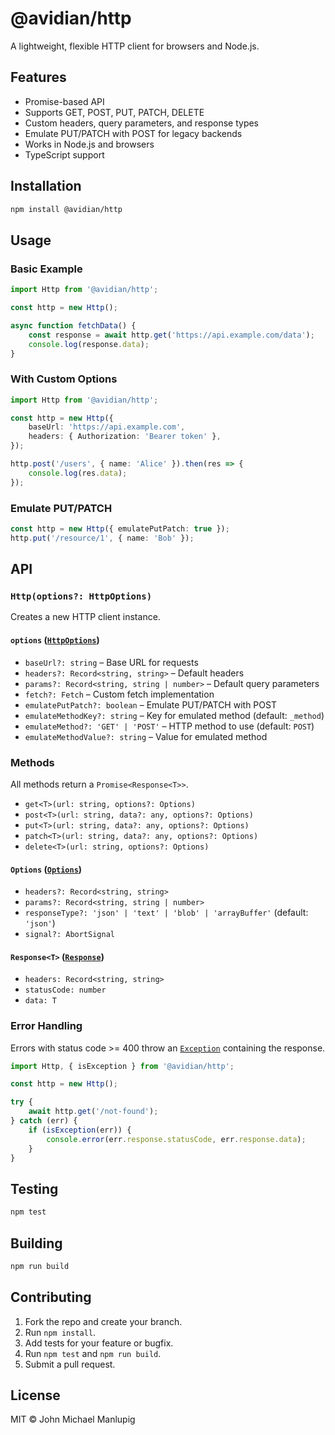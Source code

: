 # @avidian/http

A lightweight, flexible HTTP client for browsers and Node.js.

## Features

- Promise-based API
- Supports GET, POST, PUT, PATCH, DELETE
- Custom headers, query parameters, and response types
- Emulate PUT/PATCH with POST for legacy backends
- Works in Node.js and browsers
- TypeScript support

## Installation

```sh
npm install @avidian/http
```

## Usage

### Basic Example

```ts
import Http from '@avidian/http';

const http = new Http();

async function fetchData() {
    const response = await http.get('https://api.example.com/data');
    console.log(response.data);
}
```

### With Custom Options

```ts
import Http from '@avidian/http';

const http = new Http({
    baseUrl: 'https://api.example.com',
    headers: { Authorization: 'Bearer token' },
});

http.post('/users', { name: 'Alice' }).then(res => {
    console.log(res.data);
});
```

### Emulate PUT/PATCH

```ts
const http = new Http({ emulatePutPatch: true });
http.put('/resource/1', { name: 'Bob' });
```

## API

### `Http(options?: HttpOptions)`

Creates a new HTTP client instance.

#### `options` ([`HttpOptions`](src/types.d.ts))

- `baseUrl?: string` – Base URL for requests
- `headers?: Record<string, string>` – Default headers
- `params?: Record<string, string | number>` – Default query parameters
- `fetch?: Fetch` – Custom fetch implementation
- `emulatePutPatch?: boolean` – Emulate PUT/PATCH with POST
- `emulateMethodKey?: string` – Key for emulated method (default: `_method`)
- `emulateMethod?: 'GET' | 'POST'` – HTTP method to use (default: `POST`)
- `emulateMethodValue?: string` – Value for emulated method

### Methods

All methods return a `Promise<Response<T>>`.

- `get<T>(url: string, options?: Options)`
- `post<T>(url: string, data?: any, options?: Options)`
- `put<T>(url: string, data?: any, options?: Options)`
- `patch<T>(url: string, data?: any, options?: Options)`
- `delete<T>(url: string, options?: Options)`

#### `Options` ([`Options`](src/types.d.ts))

- `headers?: Record<string, string>`
- `params?: Record<string, string | number>`
- `responseType?: 'json' | 'text' | 'blob' | 'arrayBuffer'` (default: `'json'`)
- `signal?: AbortSignal`

#### `Response<T>` ([`Response`](src/types.d.ts))

- `headers: Record<string, string>`
- `statusCode: number`
- `data: T`

### Error Handling

Errors with status code >= 400 throw an [`Exception`](src/exception.ts) containing the response.

```ts
import Http, { isException } from '@avidian/http';

const http = new Http();

try {
    await http.get('/not-found');
} catch (err) {
    if (isException(err)) {
        console.error(err.response.statusCode, err.response.data);
    }
}
```

## Testing

```sh
npm test
```

## Building

```sh
npm run build
```

## Contributing

1. Fork the repo and create your branch.
2. Run `npm install`.
3. Add tests for your feature or bugfix.
4. Run `npm test` and `npm run build`.
5. Submit a pull request.

## License

MIT © John Michael Manlupig
